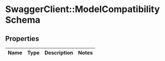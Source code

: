 # SwaggerClient::ModelCompatibilitySchema

## Properties
Name | Type | Description | Notes
------------ | ------------- | ------------- | -------------


